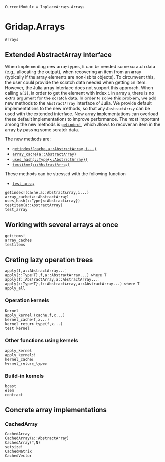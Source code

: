 
```@meta
CurrentModule = InplaceArrays.Arrays
```
# Gridap.Arrays

```@docs
Arrays
```

## Extended AbstractArray interface

When implementing new array types, it can be needed some scratch data (e.g., allocating the output), when recovering an item from an array (typically if the array elements are non-isbits objects). To circumvent this, the user could provide the scratch data needed when getting an item. However, the Julia array interface does not support this approach. When calling `a[i]`, in order to get the element with index `i` in array `a`, there is no extra argument for the scratch data. In order to solve this problem, we add new methods to the `AbstractArray` interface of Julia. We provide default implementations to the new methods, so that any `AbstractArray` can be used with the extended interface. New array implementations can overload these default implementations to improve performance. The most important among the new methods is [`getindex!`](@ref), which allows to recover an item in the array by passing some scratch data.

The new methods are:
- [`getindex!(cache,a::AbstractArray,i...)`](@ref)
- [`array_cache(a::AbstractArray)`](@ref)
- [`uses_hash(::Type{<:AbstractArray})`](@ref)
- [`testitem(a::AbstractArray)`](@ref)

These methods can be stressed with the following function
- [`test_array`](@ref)

```@docs
getindex!(cache,a::AbstractArray,i...)
array_cache(a::AbstractArray)
uses_hash(::Type{<:AbstractArray})
testitem(a::AbstractArray)
test_array
```

## Working with several arrays at once

```@docs
getitems!
array_caches
testitems
```

## Creting lazy operation trees

```@docs
apply(f,a::AbstractArray...)
apply(::Type{T},f,a::AbstractArray...) where T
apply(f::AbstractArray,a::AbstractArray...)
apply(::Type{T},f::AbstractArray,a::AbstractArray...) where T
apply_all
```

### Operation kernels

```@docs
Kernel
apply_kernel!(cache,f,x...)
kernel_cache(f,x...)
kernel_return_type(f,x...)
test_kernel
```

### Other functions using kernels

```@docs
apply_kernel
apply_kernels!
kernel_caches
kernel_return_types
```

### Build-in kernels

```@docs
bcast
elem
contract
```
## Concrete array implementations

### CachedArray

```@docs
CachedArray
CachedArray(a::AbstractArray)
CachedArray(T,N)
setsize!
CachedMatrix
CachedVector
```
